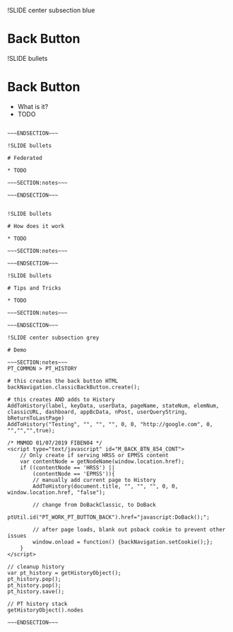!SLIDE center subsection blue

# Back Button

!SLIDE bullets

# Back Button

* What is it?
* TODO

~~~SECTION:notes~~~

~~~ENDSECTION~~~

!SLIDE bullets

# Federated

* TODO

~~~SECTION:notes~~~

~~~ENDSECTION~~~


!SLIDE bullets

# How does it work

* TODO

~~~SECTION:notes~~~

~~~ENDSECTION~~~

!SLIDE bullets

# Tips and Tricks

* TODO

~~~SECTION:notes~~~

~~~ENDSECTION~~~

!SLIDE center subsection grey

# Demo

~~~SECTION:notes~~~
PT_COMMON > PT_HISTORY

# this creates the back button HTML
backNavigation.classicBackButton.create();

# this creates AND adds to History
AddToHistory(label, keyData, userData, pageName, stateNum, elemNum, classicURL, dashboard, appBcData, nPost, userQueryString, bReturnToLastPage) 
AddToHistory("Testing", "", "", "", 0, 0, "http://google.com", 0, "","","",true);

/* MNMOD 01/07/2019 FIBEN04 */
<script type="text/javascript" id="M_BACK_BTN_854_CONT">
	// Only create if serving HRSS or EPMSS content
	var contentNode = getNodeName(window.location.href);
	if ((contentNode == 'HRSS') ||
		(contentNode == 'EPMSS')){
		// manually add current page to History		
		AddToHistory(document.title, "", "", "", 0, 0, window.location.href, "false");
		
		// change from DoBackClassic, to DoBack
		ptUtil.id("PT_WORK_PT_BUTTON_BACK").href="javascript:DoBack();";

		// after page loads, blank out psback cookie to prevent other issues
		window.onload = function() {backNavigation.setCookie();};
	}
</script>

// cleanup history
var pt_history = getHistoryObject();
pt_history.pop();
pt_history.pop();
pt_history.save();

// PT history stack
getHistoryObject().nodes

~~~ENDSECTION~~~